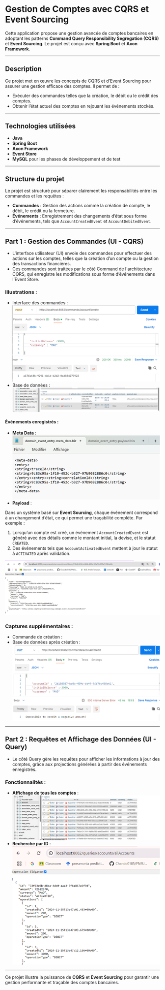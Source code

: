 # Gestion de Comptes avec CQRS et Event Sourcing

Cette application propose une gestion avancée de comptes bancaires en adoptant les patterns **Command Query Responsibility Segregation (CQRS)** et **Event Sourcing**. Le projet est conçu avec **Spring Boot** et **Axon Framework**.

---

## Description
Ce projet met en œuvre les concepts de CQRS et d’Event Sourcing pour assurer une gestion efficace des comptes. Il permet de :
- Exécuter des commandes telles que la création, le débit ou le crédit des comptes.
- Obtenir l’état actuel des comptes en rejouant les événements stockés.

---

## Technologies utilisées
- **Java**
- **Spring Boot**
- **Axon Framework**
- **Event Store**
- **MySQL** pour les phases de développement et de test

---

## Structure du projet
Le projet est structuré pour séparer clairement les responsabilités entre les commandes et les requêtes :
- **Commandes** : Gestion des actions comme la création de compte, le débit, le crédit ou la fermeture.
- **Événements** : Enregistrement des changements d’état sous forme d’événements, tels que `AccountCreatedEvent` et `AccountDebitedEvent`.

---

## Part 1 : Gestion des Commandes (UI - CQRS)

- L'interface utilisateur (UI) envoie des commandes pour effectuer des actions sur les comptes, telles que la création d’un compte ou la gestion des transactions financières.
- Ces commandes sont traitées par le côté Command de l'architecture CQRS, qui enregistre les modifications sous forme d’événements dans l’Event Store.

### Illustrations :
- Interface des commandes :  
  ![Command UI](captures/picture1.png)
- Base de données :  
  ![Database](captures/picture3.png)

#### Événements enregistrés :
- **Meta Data** :  
  ![Meta Data](captures/picture5.png)
- **Payload** :  
 

Dans un système basé sur **Event Sourcing**, chaque événement correspond à un changement d’état, ce qui permet une traçabilité complète. Par exemple :
1. Lorsqu’un compte est créé, un événement `AccountCreatedEvent` est généré avec des détails comme le montant initial, la devise, et le statut `CREATED`.
2. Des événements tels que `AccountActivatedEvent` mettent à jour le statut à `ACTIVATED` après validation.

![Event Example](captures/picture9.png)

### Captures supplémentaires :
- Commande de création :  
- Base de données après création :  
  ![Updated Database](captures/picture4.png)

---

## Part 2 : Requêtes et Affichage des Données (UI - Query)

- Le côté Query gère les requêtes pour afficher les informations à jour des comptes, grâce aux projections générées à partir des événements enregistrés.

### Fonctionnalités :
- **Affichage de tous les comptes** :  
  ![All Accounts](captures/picture10.png)
- **Recherche par ID** :  
  ![Account by ID](captures/picture12.png)

---

Ce projet illustre la puissance de **CQRS** et **Event Sourcing** pour garantir une gestion performante et traçable des comptes bancaires.  
